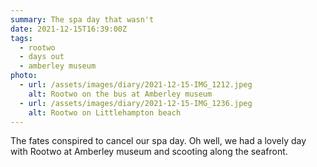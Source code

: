 ```yaml
---
summary: The spa day that wasn't
date: 2021-12-15T16:39:00Z
tags:
  - rootwo
  - days out
  - amberley museum
photo:
  - url: /assets/images/diary/2021-12-15-IMG_1212.jpeg
    alt: Rootwo on the bus at Amberley museum 
  - url: /assets/images/diary/2021-12-15-IMG_1236.jpeg
    alt: Rootwo on Littlehampton beach
---
```

The fates conspired to cancel our spa day. Oh well, we had a lovely day with Rootwo at Amberley museum and scooting along the seafront. 